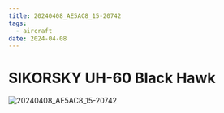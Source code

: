 ```yaml
---
title: 20240408_AE5AC8_15-20742
tags:
  - aircraft
date: 2024-04-08
---
```


# SIKORSKY UH-60 Black Hawk

![20240408_AE5AC8_15-20742](/aircraft/20240408_AE5AC8_15-20742.jpg)